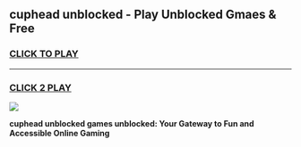 
## cuphead unblocked - Play Unblocked Gmaes & Free
<h3>
<a href="https://news.freeplayer.one?title=cuphead_unblocked&ref=16F">CLICK TO PLAY</a></h3>
<hr>

<h3>
<a href="https://news.freeplayer.one?title=cuphead_unblocked&ref=16F">CLICK 2 PLAY</a>
  
</h3>

<a href="https://news.freeplayer.one?title=cuphead_unblocked&ref=16F/"><img src="https://clearcache.store/games.png"></a>


**cuphead unblocked games unblocked: Your Gateway to Fun and Accessible Online Gaming**
